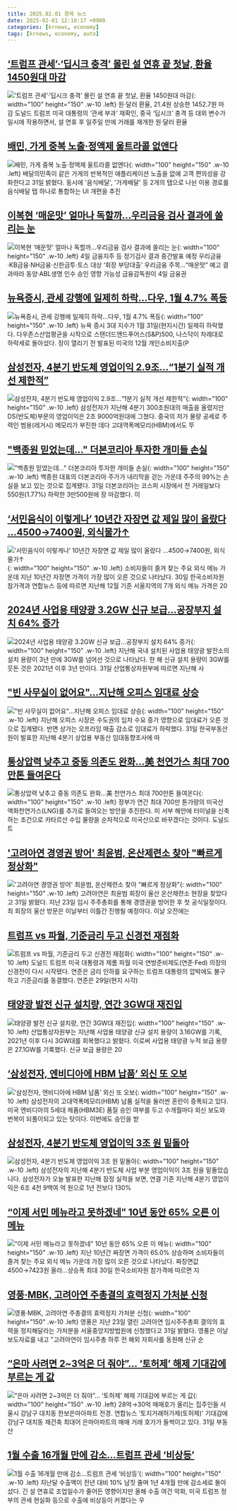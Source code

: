 ```yaml
---
title: 2025.02.01 경제 뉴스
date: 2025-02-01 12:10:17 +0900
categories: [krnews, economy]
tags: [krnews, economy, auto]
---
```

## [‘트럼프 관세’·‘딥시크 충격’ 몰린 설 연휴 끝 첫날, 환율 1450원대 마감](https://n.news.naver.com/mnews/article/366/0001050456)

![‘트럼프 관세’·‘딥시크 충격’ 몰린 설 연휴 끝 첫날, 환율 1450원대 마감](https://mimgnews.pstatic.net/image/origin/366/2025/01/31/1050456.jpg?type=nf220_150){: width="100" height="150" .w-10 .left}
원·달러 환율, 21.4원 상승한 1452.7원 마감 도널드 트럼프 미국 대통령의 ‘관세 부과’ 재확인, 중국 ‘딥시크’ 충격 등 대외 변수가 일시에 작용하면서, 설 연휴 후 일주일 만에 거래를 재개한 원·달러 환율

## [배민, 가게 중복 노출·정액제 울트라콜 없앤다](https://n.news.naver.com/mnews/article/079/0003986765)

![배민, 가게 중복 노출·정액제 울트라콜 없앤다](https://mimgnews.pstatic.net/image/origin/079/2025/01/31/3986765.jpg?type=nf220_150){: width="100" height="150" .w-10 .left}
배달의민족이 같은 가게의 반복적인 애플리케이션 노출을 없애 고객 편의성을 강화한다고 31일 밝혔다. 동시에 '음식배달', '가게배달' 등 2개의 탭으로 나뉜 이용 경로를 음식배달 탭 하나로 통합하는 UI 개편을 추진

## [이복현 ‘매운맛’ 얼마나 독할까…우리금융 검사 결과에 쏠리는 눈](https://n.news.naver.com/mnews/article/016/0002422331)

![이복현 ‘매운맛’ 얼마나 독할까…우리금융 검사 결과에 쏠리는 눈](https://mimgnews.pstatic.net/image/origin/016/2025/02/01/2422331.jpg?type=nf220_150){: width="100" height="150" .w-10 .left}
4일 금융지주 등 정기검사 결과 중간발표 예정 우리금융·KB금융·NH금융·신한금투·토스 대상 ‘회장 부당대출’ 우리금융 주목…“매운맛” 예고 결과따라 동양·ABL생명 인수 승인 영향 가능성 금융감독원이 4일 금융권

## [뉴욕증시, 관세 강행에 일제히 하락...다우, 1월 4.7% 폭등](https://n.news.naver.com/mnews/article/014/0005302046)

![뉴욕증시, 관세 강행에 일제히 하락...다우, 1월 4.7% 폭등](https://mimgnews.pstatic.net/image/origin/014/2025/02/01/5302046.jpg?type=nf220_150){: width="100" height="150" .w-10 .left}
뉴욕 증시 3대 지수가 1월 31일(현지시간) 일제히 하락했다. 다우존스산업평균을 시작으로 스탠더드앤드푸어스(S&P)500, 나스닥이 차례대로 하락세로 돌아섰다. 장이 열리기 전 발표된 미국의 12월 개인소비지출(P

## [삼성전자, 4분기 반도체 영업이익 2.9조…“1분기 실적 개선 제한적”](https://n.news.naver.com/mnews/article/081/0003514580)

![삼성전자, 4분기 반도체 영업이익 2.9조…“1분기 실적 개선 제한적”](https://mimgnews.pstatic.net/image/origin/081/2025/01/31/3514580.jpg?type=nf220_150){: width="100" height="150" .w-10 .left}
삼성전자가 지난해 4분기 300조원대의 매출을 올렸지만 DS(반도체)부문의 영업이익은 2조 9000억원대에 그쳤다. 중국의 저가 물량 공세로 주력인 범용(레거시) 메모리가 부진한 데다 고대역폭메모리(HBM)에서도 뚜

## ["백종원 믿었는데…" 더본코리아 투자한 개미들 손실](https://n.news.naver.com/mnews/article/014/0005302028)

!["백종원 믿었는데…" 더본코리아 투자한 개미들 손실](https://mimgnews.pstatic.net/image/origin/014/2025/02/01/5302028.jpg?type=nf220_150){: width="100" height="150" .w-10 .left}
백종원 대표의 더본코리아 주가가 내리막을 걷는 가운데 주주의 99%는 손실을 보고 있는 것으로 집계됐다. 31일 더본코리아는 코스피 시장에서 전 거래일보다 550원(1.77%) 하락한 3만500원에 장 마감했다. 이

## [‘서민음식이 이렇게나’ 10년간 자장면 값 제일 많이 올랐다 …4500→7400원, 외식물가↑](https://n.news.naver.com/mnews/article/021/0002686943)

![‘서민음식이 이렇게나’ 10년간 자장면 값 제일 많이 올랐다 …4500→7400원, 외식물가↑](https://mimgnews.pstatic.net/image/origin/021/2025/01/31/2686943.jpg?type=nf220_150){: width="100" height="150" .w-10 .left}
소비자들이 즐겨 찾는 주요 외식 메뉴 가운데 지난 10년간 자장면 가격이 가장 많이 오른 것으로 나타났다. 30일 한국소비자원 참가격과 연합뉴스 등에 따르면 지난해 12월 기준 서울지역의 7개 외식 메뉴 가격은 20

## [2024년 사업용 태양광 3.2GW 신규 보급…공장부지 설치 64% 증가](https://n.news.naver.com/mnews/article/011/0004445121)

![2024년 사업용 태양광 3.2GW 신규 보급…공장부지 설치 64% 증가](https://mimgnews.pstatic.net/image/origin/011/2025/01/31/4445121.jpg?type=nf220_150){: width="100" height="150" .w-10 .left}
지난해 국내 설치된 사업용 태양광 발전소의 설치 용량이 3년 만에 3GW를 넘어선 것으로 나타났다. 한 해 신규 설치 용량이 3GW를 웃돈 것은 2021년 이후 3년 만이다. 31일 산업통상자원부에 따르면 지난해 사

## ["빈 사무실이 없어요"…지난해 오피스 임대료 상승](https://n.news.naver.com/mnews/article/015/0005087967)

!["빈 사무실이 없어요"…지난해 오피스 임대료 상승](https://mimgnews.pstatic.net/image/origin/015/2025/01/31/5087967.jpg?type=nf220_150){: width="100" height="150" .w-10 .left}
지난해 오피스 시장은 수도권의 임차 수요 증가 영향으로 임대료가 오른 것으로 집계됐다. 반면 상가는 오프라임 매출 감소로 임대료가 하락했다. 31일 한국부동산원이 발표한 지난해 4분기 상업용 부동산 임대동향조사에 따

## [통상압력 낮추고 중동 의존도 완화…美 천연가스 최대 700만톤 들여온다](https://n.news.naver.com/mnews/article/011/0004445113)

![통상압력 낮추고 중동 의존도 완화…美 천연가스 최대 700만톤 들여온다](https://mimgnews.pstatic.net/image/origin/011/2025/01/31/4445113.jpg?type=nf220_150){: width="100" height="150" .w-10 .left}
정부가 연간 최대 700만 톤가량의 미국산 액화천연가스(LNG)를 추가로 들여오는 방안을 추진한다. 미 서부 해안에 터미널을 신축하는 조건으로 카타르산 수입 물량을 순차적으로 미국산으로 바꾸겠다는 것이다. 도널드 트

## ['고려아연 경영권 방어' 최윤범, 온산제련소 찾아 "빠르게 정상화"](https://n.news.naver.com/mnews/article/008/0005147244)

!['고려아연 경영권 방어' 최윤범, 온산제련소 찾아 "빠르게 정상화"](https://mimgnews.pstatic.net/image/origin/008/2025/01/31/5147244.jpg?type=nf220_150){: width="100" height="150" .w-10 .left}
고려아연은 최윤범 회장이 울산 온산제련소 현장을 찾았다고 31일 밝혔다. 지난 23일 임시 주주총회를 통해 경영권을 방어한 후 첫 공식일정이다. 최 회장의 울산 방문은 이날부터 이틀간 진행될 예정이다. 이날 오전에는

## [트럼프 vs 파월, 기준금리 두고 신경전 재점화](https://n.news.naver.com/mnews/article/366/0001050417)

![트럼프 vs 파월, 기준금리 두고 신경전 재점화](https://mimgnews.pstatic.net/image/origin/366/2025/01/31/1050417.jpg?type=nf220_150){: width="100" height="150" .w-10 .left}
도널드 트럼프 미국 대통령과 제롬 파월 미국 연방준비제도(연준·Fed) 의장의 신경전이 다시 시작됐다. 연준은 금리 인하를 요구하는 트럼프 대통령의 압박에도 불구하고 기준금리를 동결했다. 연준은 29일(현지 시각)

## [태양광 발전 신규 설치량, 연간 3GW대 재진입](https://n.news.naver.com/mnews/article/030/0003279882)

![태양광 발전 신규 설치량, 연간 3GW대 재진입](https://mimgnews.pstatic.net/image/origin/030/2025/01/31/3279882.jpg?type=nf220_150){: width="100" height="150" .w-10 .left}
산업통상자원부는 지난해 사업용 태양광 신규 설치 용량이 3.16GW를 기록, 2021년 이후 다시 3GW대를 회복했다고 밝혔다. 이로써 사업용 태양광 누적 보급 용량은 27.1GW를 기록했다. 신규 보급 용량은 20

## [‘삼성전자, 엔비디아에 HBM 납품’ 외신 또 오보](https://n.news.naver.com/mnews/article/028/0002728890)

![‘삼성전자, 엔비디아에 HBM 납품’ 외신 또 오보](https://mimgnews.pstatic.net/image/origin/028/2025/01/31/2728890.jpg?type=nf220_150){: width="100" height="150" .w-10 .left}
삼성전자의 고대역폭메모리(HBM) 납품 실적을 둘러싼 혼란이 증폭되고 있다. 미국 엔비디아의 5세대 제품(HBM3E) 품질 승인 여부를 두고 수개월마다 외신 보도와 번복이 되풀이되고 있는 탓이다. 이번에도 승인을 받

## [삼성전자, 4분기 반도체 영업이익 3조 원 밑돌아](https://n.news.naver.com/mnews/article/056/0011883822)

![삼성전자, 4분기 반도체 영업이익 3조 원 밑돌아](https://mimgnews.pstatic.net/image/origin/056/2025/01/31/11883822.jpg?type=nf220_150){: width="100" height="150" .w-10 .left}
삼성전자의 지난해 4분기 반도체 사업 부분 영업이익이 3조 원을 밑돌았습니다. 삼성전자가 오늘 발표한 지난해 잠정 실적을 보면, 연결 기준 지난해 4분기 영업이익은 6조 4천 9백여 억 원으로 1년 전보다 130%

## [“이제 서민 메뉴라고 못하겠네” 10년 동안 65% 오른 이 메뉴](https://n.news.naver.com/mnews/article/014/0005301690)

![“이제 서민 메뉴라고 못하겠네” 10년 동안 65% 오른 이 메뉴](https://mimgnews.pstatic.net/image/origin/014/2025/01/31/5301690.jpg?type=nf220_150){: width="100" height="150" .w-10 .left}
지난 10년간 짜장면 가격이 65.0% 상승하며 소비자들이 즐겨 찾는 주요 외식 메뉴 가운데 가장 많이 오른 것으로 나타났다. 짜장면값 4500→7423원 올라...상승폭 최대 30일 한국소비자원 참가격에 따르면 지

## [영풍·MBK, 고려아연 주총결의 효력정지 가처분 신청](https://n.news.naver.com/mnews/article/119/0002918620)

![영풍·MBK, 고려아연 주총결의 효력정지 가처분 신청](https://mimgnews.pstatic.net/image/origin/119/2025/01/31/2918620.jpg?type=nf220_150){: width="100" height="150" .w-10 .left}
영풍은 지난 23일 열린 고려아연 임시주주총회 결의의 효력을 정지해달라는 가처분을 서울중앙지방법원에 신청했다고 31일 밝혔다. 영풍은 이날 보도자료를 내고 "고려아연이 임시주총 하루 전 해외 자회사를 동원해 신규 순

## [“은마 사려면 2~3억은 더 줘야”… ‘토허제’ 해제 기대감에 부르는 게 값](https://n.news.naver.com/mnews/article/022/0004006928)

![“은마 사려면 2~3억은 더 줘야”… ‘토허제’ 해제 기대감에 부르는 게 값](https://mimgnews.pstatic.net/image/origin/022/2025/01/31/4006928.jpg?type=nf220_150){: width="100" height="150" .w-10 .left}
28억→30억 매매호가 올리는 집주인들 서울시 강남구 대치동 한보은마아파트 전경. 연합뉴스 ‘토지거래허가제(토허제)’ 기대감에 강남구 대치동 재건축 최대어 은마아파트의 매매 거래 호가가 들썩이고 있다. 31일 부동산

## [1월 수출 16개월 만에 감소…트럼프 관세 ‘비상등’](https://n.news.naver.com/mnews/article/028/0002728978)

![1월 수출 16개월 만에 감소…트럼프 관세 ‘비상등’](https://mimgnews.pstatic.net/image/origin/028/2025/02/01/2728978.jpg?type=nf220_150){: width="100" height="150" .w-10 .left}
지난달 수출액이 전년 대비 10% 남짓 줄며 1년 4개월 만에 감소세로 돌아섰다. 긴 설 연휴로 조업일수가 줄어든 영향이지만 올해 수출 여건 악화, 미국 트럼프 정부의 관세 현실화 등으로 수출에 비상등이 커졌다는 우

